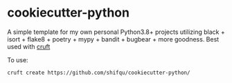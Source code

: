# cookiecutter-python

A simple template for my own personal Python3.8+ projects utilizing black + isort + flake8 + poetry + mypy + bandit + bugbear + more goodness. Best used with [cruft](https://timothycrosley.github.io/cruft/)

To use:

```
cruft create https://github.com/shifqu/cookiecutter-python/
```
